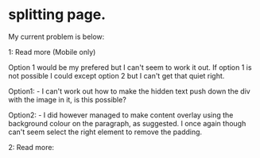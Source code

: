 # splitting page.
My current problem is below: 

1: Read more (Mobile only)

Option 1 would be my prefered but I can't seem to work it out. If option 1 is not possible I could except option 2 but I can't get that quiet right.

Option1:
	- I can't work out how to make the hidden text push down the div with the image in it, is this possible?

Option2:
	- I did however managed to make content overlay using the background colour on the paragraph, as suggested. I once again though can't seem select the right element to remove the padding.

2: Read more:
	

